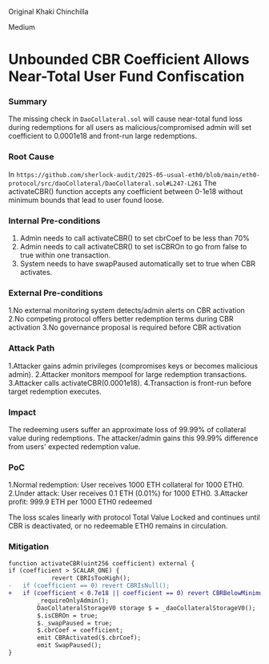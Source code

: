 Original Khaki Chinchilla

Medium

# Unbounded CBR Coefficient Allows Near-Total User Fund Confiscation

### Summary

The missing check in `DaoCollateral.sol` will cause near-total fund loss during redemptions for all users as malicious/compromised admin will set coefficient to 0.0001e18 and front-run large redemptions.

### Root Cause

In `https://github.com/sherlock-audit/2025-05-usual-eth0/blob/main/eth0-protocol/src/daoCollateral/DaoCollateral.sol#L247-L261` The activateCBR() function accepts any coefficient between 0-1e18 without minimum bounds that lead to user found loose.

### Internal Pre-conditions

1. Admin needs to call activateCBR() to set cbrCoef to be less than 70%
2. Admin needs to call activateCBR() to set isCBROn to go from false to true within one transaction.
3. System needs to have swapPaused automatically set to true when CBR activates.

### External Pre-conditions

1.No external monitoring system detects/admin alerts on CBR activation
2.No competing protocol offers better redemption terms during CBR activation
3.No governance proposal is required before CBR activation

### Attack Path

1.Attacker gains admin privileges (compromises keys or becomes malicious admin).
2.Attacker monitors mempool for large redemption transactions.
3.Attacker calls activateCBR(0.0001e18).
4.Transaction is front-run before target redemption executes.


### Impact

The redeeming users suffer an approximate loss of 99.99% of collateral value during redemptions. The attacker/admin gains this 99.99% difference from users' expected redemption value.


### PoC

1.Normal redemption: User receives 1000 ETH collateral for 1000 ETH0.
2.Under attack: User receives 0.1 ETH (0.01%) for 1000 ETH0.
3.Attacker profit: 999.9 ETH per 1000 ETH0 redeemed

The loss scales linearly with protocol Total Value Locked and continues until CBR is deactivated, or no redeemable ETH0 remains in circulation.

### Mitigation

```diff
function activateCBR(uint256 coefficient) external {
if (coefficient > SCALAR_ONE) {
            revert CBRIsTooHigh();
-   if (coefficient == 0) revert CBRIsNull();
+   if (coefficient < 0.7e18 || coefficient == 0) revert CBRBelowMinimum(); // 70% floor
        _requireOnlyAdmin();
        DaoCollateralStorageV0 storage $ = _daoCollateralStorageV0();
        $.isCBROn = true;
        $._swapPaused = true;
        $.cbrCoef = coefficient;
        emit CBRActivated($.cbrCoef);
        emit SwapPaused();
}
```
